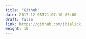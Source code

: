 ```yaml
---
title: "Github"
date: 2017-12-08T21:07:10-05:00
draft: false
link: https://github.com/jbielick
weight: 10
---
```


